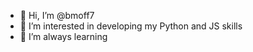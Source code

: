 - 👋 Hi, I’m @bmoff7
- 👀 I’m interested in developing my Python and JS skills
- 🌱 I’m always learning

<!---
bmoff7/bmoff7 is a ✨ special ✨ repository because its `README.md` (this file) appears on your GitHub profile.
You can click the Preview link to take a look at your changes.
--->
